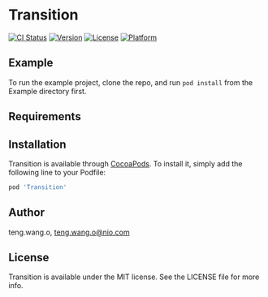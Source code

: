 # Transition

[![CI Status](https://img.shields.io/travis/teng.wang.o/Transition.svg?style=flat)](https://travis-ci.org/teng.wang.o/Transition)
[![Version](https://img.shields.io/cocoapods/v/Transition.svg?style=flat)](https://cocoapods.org/pods/Transition)
[![License](https://img.shields.io/cocoapods/l/Transition.svg?style=flat)](https://cocoapods.org/pods/Transition)
[![Platform](https://img.shields.io/cocoapods/p/Transition.svg?style=flat)](https://cocoapods.org/pods/Transition)

## Example

To run the example project, clone the repo, and run `pod install` from the Example directory first.

## Requirements

## Installation

Transition is available through [CocoaPods](https://cocoapods.org). To install
it, simply add the following line to your Podfile:

```ruby
pod 'Transition'
```

## Author

teng.wang.o, teng.wang.o@nio.com

## License

Transition is available under the MIT license. See the LICENSE file for more info.
